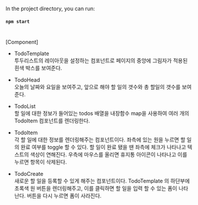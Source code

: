   
In the project directory, you can run:
#### `npm start`  
  
  
#  
[Component]  
- TodoTemplate  
투두리스트의 레이아웃을 설정하는 컴포넌트로 페이지의 중앙에 그림자가 적용된 흰색 박스를 보여준다.  
  
- TodoHead  
오늘의 날짜와 요일을 보여주고, 앞으로 해야 할 일의 갯수와 총 할일의 갯수를 보여준다.  
  
- TodoList  
할 일에 대한 정보가 들어있는 todos 배열을 내장함수 map을 사용하여 여러 개의 TodoItem 컴포넌트를 렌더링한다.  
  
- TodoItem  
각 할 일에 대한 정보를 렌더링해주는 컴포넌트이다. 좌측에 있는 원을 누르면 할 일의 완료 여부를 toggle 할 수 있다. 할 일이 완료 됐을 땐 좌측에 체크가 나타나고 텍스트의 색상이 연해진다. 우측에 마우스를 올리면 휴지통 아이콘이 나타나고 이를 누르면 항목이 삭제된다.  
  
- TodoCreate  
새로운 할 일을 등록할 수 있게 해주는 컴포넌트이다. TodoTemplate 의 하단부에 초록색 원 버튼을 렌더링해주고, 이를 클릭하면 할 일을 입력 할 수 있는 폼이 나타난다. 버튼을 다시 누르면 폼이 사라진다.